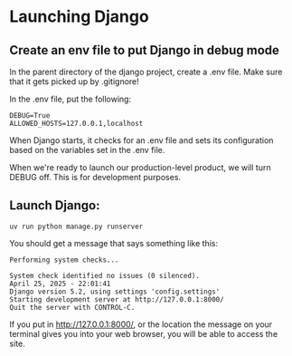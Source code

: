 # Launching Django

## Create an env file to put Django in debug mode
In the parent directory of the django project, create a .env file. Make sure that it gets picked up by .gitignore!

In the .env file, put the following:

```
DEBUG=True
ALLOWED_HOSTS=127.0.0.1,localhost
```

When Django starts, it checks for an .env file and sets its configuration based on the variables set in the .env file. 

When we're ready to launch our production-level product, we will turn DEBUG off. This is for development purposes.

## Launch Django:
`uv run python manage.py runserver`

You should get a message that says something like this:

```
Performing system checks...

System check identified no issues (0 silenced).
April 25, 2025 - 22:01:41
Django version 5.2, using settings 'config.settings'
Starting development server at http://127.0.0.1:8000/
Quit the server with CONTROL-C.
```

If you put in http://127.0.0.1:8000/, or the location the message on your terminal gives you into your web browser, you will be able to access the site.